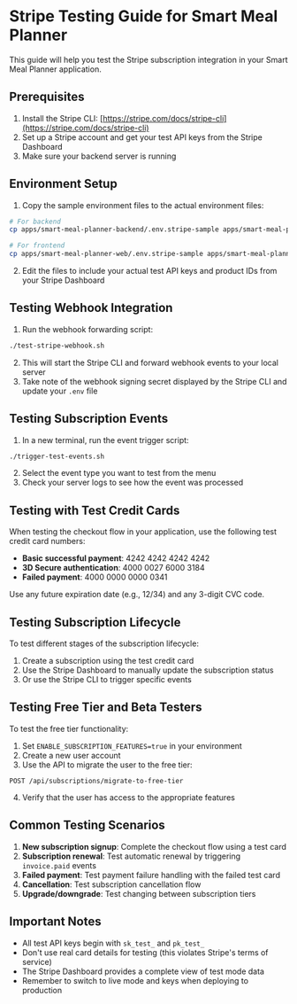 # Stripe Testing Guide for Smart Meal Planner

This guide will help you test the Stripe subscription integration in your Smart Meal Planner application.

## Prerequisites

1. Install the Stripe CLI: [https://stripe.com/docs/stripe-cli](https://stripe.com/docs/stripe-cli)
2. Set up a Stripe account and get your test API keys from the Stripe Dashboard
3. Make sure your backend server is running

## Environment Setup

1. Copy the sample environment files to the actual environment files:

```bash
# For backend
cp apps/smart-meal-planner-backend/.env.stripe-sample apps/smart-meal-planner-backend/.env

# For frontend
cp apps/smart-meal-planner-web/.env.stripe-sample apps/smart-meal-planner-web/.env
```

2. Edit the files to include your actual test API keys and product IDs from your Stripe Dashboard

## Testing Webhook Integration

1. Run the webhook forwarding script:

```bash
./test-stripe-webhook.sh
```

2. This will start the Stripe CLI and forward webhook events to your local server
3. Take note of the webhook signing secret displayed by the Stripe CLI and update your `.env` file

## Testing Subscription Events

1. In a new terminal, run the event trigger script:

```bash
./trigger-test-events.sh
```

2. Select the event type you want to test from the menu
3. Check your server logs to see how the event was processed

## Testing with Test Credit Cards

When testing the checkout flow in your application, use the following test credit card numbers:

- **Basic successful payment**: 4242 4242 4242 4242
- **3D Secure authentication**: 4000 0027 6000 3184
- **Failed payment**: 4000 0000 0000 0341

Use any future expiration date (e.g., 12/34) and any 3-digit CVC code.

## Testing Subscription Lifecycle

To test different stages of the subscription lifecycle:

1. Create a subscription using the test credit card
2. Use the Stripe Dashboard to manually update the subscription status
3. Or use the Stripe CLI to trigger specific events

## Testing Free Tier and Beta Testers

To test the free tier functionality:

1. Set `ENABLE_SUBSCRIPTION_FEATURES=true` in your environment
2. Create a new user account
3. Use the API to migrate the user to the free tier:

```
POST /api/subscriptions/migrate-to-free-tier
```

4. Verify that the user has access to the appropriate features

## Common Testing Scenarios

1. **New subscription signup**: Complete the checkout flow using a test card
2. **Subscription renewal**: Test automatic renewal by triggering `invoice.paid` events
3. **Failed payment**: Test payment failure handling with the failed test card
4. **Cancellation**: Test subscription cancellation flow
5. **Upgrade/downgrade**: Test changing between subscription tiers

## Important Notes

- All test API keys begin with `sk_test_` and `pk_test_`
- Don't use real card details for testing (this violates Stripe's terms of service)
- The Stripe Dashboard provides a complete view of test mode data
- Remember to switch to live mode and keys when deploying to production